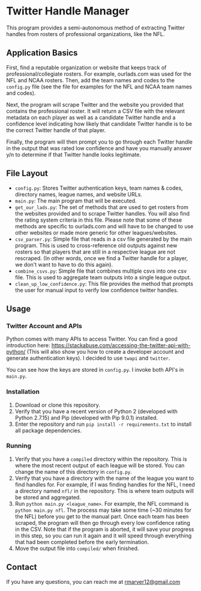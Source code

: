 # Twitter Handle Manager
This program provides a semi-autonomous method of extracting Twitter handles from rosters of professional organizations, like the NFL.

## Application Basics

First, find a reputable organization or website that keeps track of professional/collegiate rosters. For example, ourlads.com was used for the NFL and NCAA rosters. Then, add the team names and codes to the `config.py` file (see the file for examples for the NFL and NCAA team names and codes).

Next, the program will scrape Twitter and the website you provided that contains the professional roster. It will return a CSV file with the relevant metadata on each player as well as a candidate Twitter handle and a confidence level indicating how likely that candidate Twitter handle is to be the correct Twitter handle of that player.

Finally, the program will then prompt you to go through each Twitter handle in the output that was rated low confidence and have you manually answer y/n to determine if that Twitter handle looks legitimate.

## File Layout

- `config.py`: Stores Twitter authentication keys, team names & codes, directory names, league names, and website URLs.
- `main.py`: The main program that will be executed.
- `get_our_lads.py`: The set of methods that are used to get rosters from the websites provided and to scrape Twitter handles. You will also find the rating system criteria in this file. Please note that some of these methods are specific to ourlads.com and will have to be changed to use other websites or made more generic for other leagues/websites.
- `csv_parser.py`: Simple file that reads in a csv file generated by the main program. This is used to cross-reference old outputs against new rosters so that players that are still in a respective league are not rescraped. (In other words, once we find a Twitter handle for a player, we don't want to have to do this again).
- `combine_csvs.py`: Simple file that combines multiple csvs into one csv file. This is used to aggregate team outputs into a single league output.
- `clean_up_low_confidence.py`: This file provides the method that prompts the user for manual input to verify low confidence twitter handles.

## Usage

### Twitter Account and APIs

Python comes with many APIs to access Twitter. You can find a good introduction here: https://stackabuse.com/accessing-the-twitter-api-with-python/ (This will also show you how to create a developer account and generate authentication keys). I decided to use `twapi` and `twitter`.

You can see how the keys are stored in `config.py`. I invoke both API's in `main.py`.

### Installation
1. Download or clone this repository.
2. Verify that you have a recent version of Python 2 (developed with Python 2.7.15) and Pip (developed with Pip 9.0.1) installed.
3. Enter the repository and run `pip install -r requirements.txt` to install all package dependencies.

### Running
1. Verify that you have a `compiled` directory within the repository. This is where the most recent output of each league will be stored. You can change the name of this directory in `config.py`.
2. Verify that you have a directory with the name of the league you want to find handles for. For example, if I was finding handles for the NFL, I need a directory named `nfl/` in the repository. This is where team outputs will be stored and aggregated.
3. Run `python main.py <league_name>`. For example, the NFL command is `python main.py nfl`.  The process may take some time (~30 minutes for the NFL) before you get to the manual part. Once each team has been scraped, the program will then go through every low confidence rating in the CSV. Note that if the program is aborted, it will save your progress in this step, so you can run it again and it will speed through everything that had been completed before the early termination.
4. Move the output file into `compiled/` when finished.

## Contact
If you have any questions, you can reach me at rmarver12@gmail.com
